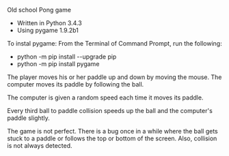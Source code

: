 Old school Pong game

- Written in Python 3.4.3
- Using pygame 1.9.2b1

To instal pygame: From the Terminal of Command Prompt, run the following:

- python -m pip install --upgrade pip
- python -m pip install pygame

The player moves his or her paddle up and down by moving the mouse. The computer moves its paddle by following the ball.

The computer is given a random speed each time it moves its paddle.

Every third ball to paddle collision speeds up the ball and the computer's paddle slightly.

The game is not perfect. There is a bug once in a while where the ball gets stuck to a paddle or follows the top or bottom of the screen. Also, collision is not always detected.


